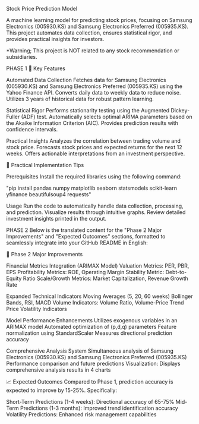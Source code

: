 Stock Price Prediction Model

A machine learning model for predicting stock prices, focusing on Samsung Electronics (005930.KS) and Samsung Electronics Preferred (005935.KS). 
This project automates data collection, ensures statistical rigor, and provides practical insights for investors.

*Warning; This project is NOT related to any stock recommendation or subsidiaries. 


PHASE 1
🎯 Key Features

Automated Data Collection
Fetches data for Samsung Electronics (005930.KS) and Samsung Electronics Preferred (005935.KS) using the Yahoo Finance API.
Converts daily data to weekly data to reduce noise.
Utilizes 3 years of historical data for robust pattern learning.

Statistical Rigor
Performs stationarity testing using the Augmented Dickey-Fuller (ADF) test.
Automatically selects optimal ARIMA parameters based on the Akaike Information Criterion (AIC).
Provides prediction results with confidence intervals.

Practical Insights
Analyzes the correlation between trading volume and stock price.
Forecasts stock prices and expected returns for the next 12 weeks.
Offers actionable interpretations from an investment perspective.

💪 Practical Implementation Tips

Prerequisites
Install the required libraries using the following command:

"pip install pandas numpy matplotlib seaborn statsmodels scikit-learn yfinance beautifulsoup4 requests"

Usage
Run the code to automatically handle data collection, processing, and prediction.
Visualize results through intuitive graphs.
Review detailed investment insights printed in the output.


PHASE 2
Below is the translated content for the "Phase 2 Major Improvements" and "Expected Outcomes" sections, formatted to seamlessly integrate into your GitHub README in English:

🎯 Phase 2 Major Improvements

Financial Metrics Integration (ARIMAX Model)
Valuation Metrics: PER, PBR, EPS
Profitability Metrics: ROE, Operating Margin
Stability Metric: Debt-to-Equity Ratio
Scale/Growth Metrics: Market Capitalization, Revenue Growth Rate

Expanded Technical Indicators
Moving Averages (5, 20, 60 weeks)
Bollinger Bands, RSI, MACD
Volume Indicators: Volume Ratio, Volume-Price Trend
Price Volatility Indicators

Model Performance Enhancements
Utilizes exogenous variables in an ARIMAX model
Automated optimization of (p,d,q) parameters
Feature normalization using StandardScaler
Measures directional prediction accuracy

Comprehensive Analysis System
Simultaneous analysis of Samsung Electronics (005930.KS) and Samsung Electronics Preferred (005935.KS)
Performance comparison and future predictions
Visualization: Displays comprehensive analysis results in 4 charts

📈 Expected Outcomes
Compared to Phase 1, prediction accuracy is expected to improve by 15-25%. Specifically:

Short-Term Predictions (1-4 weeks): Directional accuracy of 65-75%
Mid-Term Predictions (1-3 months): Improved trend identification accuracy
Volatility Predictions: Enhanced risk management capabilities
